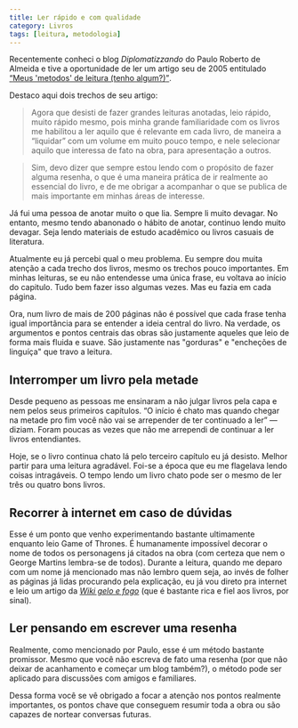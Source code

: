 ```yaml
---
title: Ler rápido e com qualidade
category: Livros
tags: [leitura, metodologia]
---
```



Recentemente conheci o blog *Diplomatizzando* do Paulo Roberto de Almeida e tive a oportunidade de ler um artigo seu de 2005 entitulado [<q>Meus 'metodos' de leitura (tenho algum?)</q>](https://diplomatizzando.blogspot.com/2016/10/meus-metodos-de-leitura-tenho-algum.html).

Destaco aqui dois trechos de seu artigo:

> Agora que desisti de fazer grandes leituras anotadas, leio rápido, muito rápido mesmo, pois minha grande familiaridade com os livros me habilitou a ler aquilo que é relevante em cada livro, de maneira a “liquidar” com um volume em muito pouco tempo, e nele selecionar aquilo que interessa de fato na obra, para apresentação a outros.

> Sim, devo dizer que sempre estou lendo com o propósito de fazer alguma resenha, o que é uma maneira prática de ir realmente ao essencial do livro, e de me obrigar a acompanhar o que se publica de mais importante em minhas áreas de interesse.

Já fui uma pessoa de anotar muito o que lia. Sempre li muito devagar. No entanto, mesmo tendo abanonado o hábito de anotar, continuo lendo muito devagar. Seja lendo materiais de estudo acadêmico ou livros casuais de literatura.

Atualmente eu já percebi qual o meu problema. Eu sempre dou muita atenção a cada trecho dos livros, mesmo os trechos pouco importantes. Em minhas leituras, se eu não entendesse uma única frase, eu voltava ao início do capitulo. Tudo bem fazer isso algumas vezes. Mas eu fazia em cada página.



Ora, num livro de mais de 200 páginas não é possível que cada frase tenha igual importância para se entender a ideia central do livro. Na verdade, os argumentos e pontos centrais das obras são justamente aqueles que leio de forma mais fluida e suave. São justamente nas "gorduras" e "encheções de linguíça" que travo a leitura.



## Interromper um livro pela metade

Desde pequeno as pessoas me ensinaram a não julgar livros pela capa e nem pelos seus primeiros capítulos. <q>O início é chato mas quando chegar na metade pro fim você não vai se arrepender de ter continuado a ler</q> — diziam. Foram poucas as vezes que não me arrependi de continuar a ler livros entendiantes.

Hoje, se o livro continua chato lá pelo terceiro capítulo eu já desisto. Melhor partir para uma leitura agradável. Foi-se a época que eu me flagelava lendo coisas intragáveis. O tempo lendo um livro chato pode ser o mesmo de ler três ou quatro bons livros.

## Recorrer à internet em caso de dúvidas

Esse é um ponto que venho experimentando bastante ultimamente enquanto leio Game of Thrones. É humanamente impossível decorar o nome de todos os personagens já citados na obra (com certeza que nem o George Martins lembra-se de todos). Durante a leitura, quando me deparo com um nome já mencionado mas não lembro quem seja, ao invés de folher as páginas já lidas procurando pela explicação, eu já vou direto pra internet e leio um artigo da [*Wiki gelo e fogo*](https://wiki.geloefogo.com/index.php/P%C3%A1gina_principal) (que é bastante rica e fiel aos livros, por sinal).

## Ler pensando em escrever uma resenha

Realmente, como mencionado por Paulo, esse é um método bastante promissor. Mesmo que você não escreva de fato uma resenha (por que não deixar de acanhamento e começar um blog também?), o método pode ser aplicado para discussões com amigos e familiares.

Dessa forma você se vê obrigado a focar a atenção nos pontos realmente importantes, os pontos chave que conseguem resumir toda a obra ou são capazes de nortear conversas futuras.